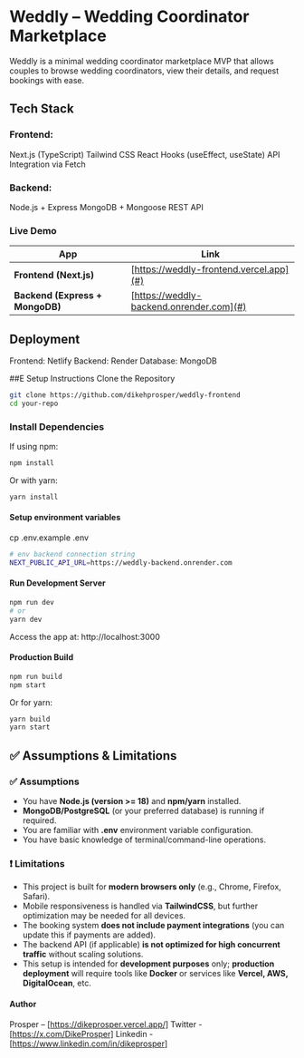 # Weddly – Wedding Coordinator Marketplace

Weddly is a minimal wedding coordinator marketplace MVP that allows couples to browse wedding coordinators, view their details, and request bookings with ease.


## Tech Stack
### Frontend:
Next.js (TypeScript)
Tailwind CSS
React Hooks (useEffect, useState)
API Integration via Fetch

### Backend:
Node.js + Express
MongoDB + Mongoose
REST API


### Live Demo

|  App                               | Link                                         |
| ---------------------------------- | -------------------------------------------- |
|  **Frontend (Next.js)**            | [https://weddly-frontend.vercel.app](#)      |
|  **Backend (Express + MongoDB)**   | [https://weddly-backend.onrender.com](#) |


## Deployment
Frontend: Netlify
Backend: Render
Database: MongoDB


##E Setup Instructions
Clone the Repository
```bash
git clone https://github.com/dikehprosper/weddly-frontend
cd your-repo
```

### Install Dependencies
If using npm:
```bash
npm install
```
Or with yarn:
```bash
yarn install
```

#### Setup environment variables
cp .env.example .env
```bash
# env backend connection string
NEXT_PUBLIC_API_URL=https://weddly-backend.onrender.com
```


#### Run Development Server
```bash
npm run dev
# or
yarn dev
```
Access the app at: http://localhost:3000

#### Production Build
```bash
npm run build
npm start
```
Or for yarn:
```bash
yarn build
yarn start
```

## ✅ Assumptions & Limitations

### ✅ Assumptions
- You have **Node.js (version >= 18)** and **npm/yarn** installed.
- **MongoDB/PostgreSQL** (or your preferred database) is running if required.
- You are familiar with **.env** environment variable configuration.
- You have basic knowledge of terminal/command-line operations.

### ❗ Limitations
- This project is built for **modern browsers only** (e.g., Chrome, Firefox, Safari).
- Mobile responsiveness is handled via **TailwindCSS**, but further optimization may be needed for all devices.
- The booking system **does not include payment integrations** (you can update this if payments are added).
- The backend API (if applicable) **is not optimized for high concurrent traffic** without scaling solutions.
- This setup is intended for **development purposes** only; **production deployment** will require tools like **Docker** or services like **Vercel, AWS, DigitalOcean**, etc.



#### Author
Prosper – [https://dikeprosper.vercel.app/]
Twitter - [https://x.com/DikeProsper]
Linkedin - [https://www.linkedin.com/in/dikeprosper]

